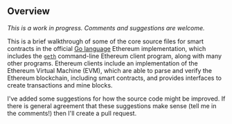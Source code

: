 ## Overview

_This is a work in progress. Comments and suggestions are welcome._

This is a brief walkthrough of some of the core source files for smart contracts in the official [Go language](https://golang.org/) Ethereum implementation, which includes the [`geth`](https://github.com/ethereum/go-ethereum/tree/master/core/vm) command-line Ethereum client program, along with many other programs. Ethereum clients include an implementation of the Ethereum Virtual Machine \(EVM\), which are able to parse and verify the Ethereum blockchain, including smart contracts, and provides interfaces to create transactions and mine blocks.

I've added some suggestions for how the source code might be improved. If there is general agreement that these suggestions make sense \(tell me in the comments!\) then I'll create a pull request.


